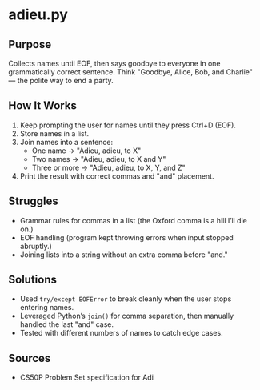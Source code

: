 # adieu.py

## Purpose
Collects names until EOF, then says goodbye to everyone in one grammatically correct sentence. Think "Goodbye, Alice, Bob, and Charlie" — the polite way to end a party.

## How It Works
1. Keep prompting the user for names until they press Ctrl+D (EOF).
2. Store names in a list.
3. Join names into a sentence:
   - One name -> "Adieu, adieu, to X"
   - Two names -> "Adieu, adieu, to X and Y"
   - Three or more -> "Adieu, adieu, to X, Y, and Z"
4. Print the result with correct commas and "and" placement.

## Struggles
- Grammar rules for commas in a list (the Oxford comma is a hill I’ll die on.)
- EOF handling (program kept throwing errors when input stopped abruptly.)
- Joining lists into a string without an extra comma before "and."

## Solutions
- Used `try/except EOFError` to break cleanly when the user stops entering names.
- Leveraged Python’s `join()` for comma separation, then manually handled the last "and" case.
- Tested with different numbers of names to catch edge cases.

##  Sources
- CS50P Problem Set specification for Adi
